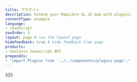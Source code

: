 ```yaml
---
title: プラグイン
description: Extend your MapLibre GL JS map with plugins.
contentType: example
language:
- JavaScript
navOrder: 3
layout: page # use the layout page
hideFeedback: true # hide feedback from page
products:
- Geolonia Javascript API
prependJs:
- "import Plugins from '../../components/plugins-page';"
---
```


{{<Plugins />}}
